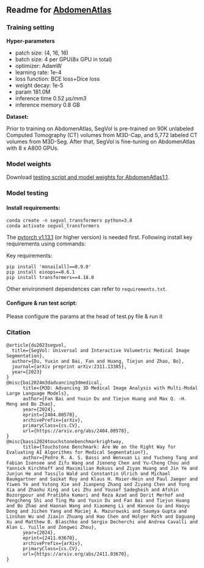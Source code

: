 ## Readme for [AbdomenAtlas](https://huggingface.co/datasets/AbdomenAtlas/AbdomenAtlas1.0Mini)

### Training setting
**Hyper-parameters**
* patch size: (4, 16, 16)
* batch size: 4 per GPU(8x GPU in total)
* optimizer: AdamW
* learning rate: 1e-4
* loss function: BCE loss+Dice loss
* weight decay: 1e-5
* param 181.0M 
* inference time 0.52 *µs/mm3*
* inference memory 0.8 GB

**Dataset:**

Prior to training on AbdomenAtlas, SegVol is pre-trained on 90K unlabeled Computed Tomography (CT) volumes from M3D-Cap, and 5,772 labeled CT volumes from M3D-Seg.
After that, SegVol is fine-tuning on AbdomenAtlas with 8 x A800 GPUs.

### Model weights
Download [testing script and model weights for AbdomenAtlas1.1](https://drive.google.com/file/d/1qqUs3Jkkam4RpP7b_kv7dUdB-wrY8GcL/view?usp=drive_link).

### Model testing
#### Install requirements:

```shell
conda create -n segvol_transformers python=3.8
conda activate segvol_transformers
```

The [pytorch v1.13.1](https://pytorch.org/get-started/previous-versions/) (or higher version) is needed first. Following install key requirements using commands:

Key requirements:

```shell
pip install 'monai[all]==0.9.0'
pip install einops==0.6.1
pip install transformers==4.18.0
```

Other environment dependences can refer to `requirements.txt`.

#### Configure & run test script:

Please configure the params at the head of test.py file & run it

### Citation
```
@article{du2023segvol,
  title={SegVol: Universal and Interactive Volumetric Medical Image Segmentation},
  author={Du, Yuxin and Bai, Fan and Huang, Tiejun and Zhao, Bo},
  journal={arXiv preprint arXiv:2311.13385},
  year={2023}
}
@misc{bai2024m3dadvancing3dmedical,
      title={M3D: Advancing 3D Medical Image Analysis with Multi-Modal Large Language Models}, 
      author={Fan Bai and Yuxin Du and Tiejun Huang and Max Q. -H. Meng and Bo Zhao},
      year={2024},
      eprint={2404.00578},
      archivePrefix={arXiv},
      primaryClass={cs.CV},
      url={https://arxiv.org/abs/2404.00578}, 
}
@misc{bassi2024touchstonebenchmarkrightway,
      title={Touchstone Benchmark: Are We on the Right Way for Evaluating AI Algorithms for Medical Segmentation?}, 
      author={Pedro R. A. S. Bassi and Wenxuan Li and Yucheng Tang and Fabian Isensee and Zifu Wang and Jieneng Chen and Yu-Cheng Chou and Yannick Kirchhoff and Maximilian Rokuss and Ziyan Huang and Jin Ye and Junjun He and Tassilo Wald and Constantin Ulrich and Michael Baumgartner and Saikat Roy and Klaus H. Maier-Hein and Paul Jaeger and Yiwen Ye and Yutong Xie and Jianpeng Zhang and Ziyang Chen and Yong Xia and Zhaohu Xing and Lei Zhu and Yousef Sadegheih and Afshin Bozorgpour and Pratibha Kumari and Reza Azad and Dorit Merhof and Pengcheng Shi and Ting Ma and Yuxin Du and Fan Bai and Tiejun Huang and Bo Zhao and Haonan Wang and Xiaomeng Li and Hanxue Gu and Haoyu Dong and Jichen Yang and Maciej A. Mazurowski and Saumya Gupta and Linshan Wu and Jiaxin Zhuang and Hao Chen and Holger Roth and Daguang Xu and Matthew B. Blaschko and Sergio Decherchi and Andrea Cavalli and Alan L. Yuille and Zongwei Zhou},
      year={2024},
      eprint={2411.03670},
      archivePrefix={arXiv},
      primaryClass={cs.CV},
      url={https://arxiv.org/abs/2411.03670}, 
}
```
